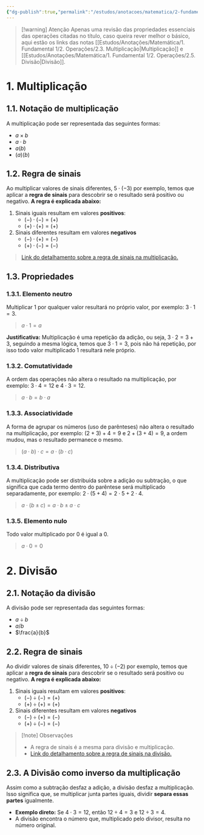 ```yaml
---
{"dg-publish":true,"permalink":"/estudos/anotacoes/matematica/2-fundamental-2/1-operacoes-fundamentais/1-2-multiplicacao-e-divisao/"}
---
```


> [!warning] Atenção
> Apenas uma revisão das propriedades essenciais das operações citadas no título, caso queira rever melhor o básico, aqui estão os links das notas [[Estudos/Anotações/Matemática/1. Fundamental 1/2. Operações/2.3. Multiplicação\|Multiplicação]] e [[Estudos/Anotações/Matemática/1. Fundamental 1/2. Operações/2.5. Divisão\|Divisão]].

# 1. Multiplicação

## 1.1. Notação de multiplicação

A multiplicação pode ser representada das seguintes formas:

- $a \times b$
- $a \cdot b$
- $a(b)$
- $(a)(b)$

## 1.2. Regra de sinais

Ao multiplicar valores de sinais diferentes, $5 \cdot (-3)$ por exemplo, temos que aplicar a **regra de sinais** para descobrir se o resultado será positivo ou negativo. **A regra é explicada abaixo:**

1. Sinais iguais resultam em valores **positivos**:
	- $(-) \cdot (-) = (+)$
	- $(+) \cdot (+) = (+)$
2. Sinais diferentes resultam em valores **negativos**
	- $(-) \cdot (+) = (-)$
	- $(+) \cdot (-) = (-)$

> [Link do detalhamento sobre a regra de sinais na multiplicação.](2.8.%20Operações%20com%20números%20negativos.md#Multiplicação%20de%20Números%20Negativos)

## 1.3. Propriedades

### 1.3.1. Elemento neutro

Multiplicar $1$ por qualquer valor resultará no próprio valor, por exemplo: $3 \cdot 1 = 3$.

> $a \cdot 1 = a$

**Justificativa:** Multiplicação é uma repetição da adição, ou seja, $3 \cdot 2 = 3 + 3$, seguindo a mesma lógica, temos que $3 \cdot 1 = 3$, pois não há repetição, por isso todo valor multiplicado $1$ resultará nele próprio.

### 1.3.2. Comutatividade

A ordem das operações não altera o resultado na multiplicação, por exemplo: $3 \cdot 4 = 12$ e $4 \cdot 3 = 12$.

> $a \cdot b = b \cdot a$

### 1.3.3. Associatividade

A forma de agrupar os números (uso de parênteses) não altera o resultado na multiplicação, por exemplo: $(2 + 3) + 4 = 9$ e $2 + (3 + 4) = 9$, a ordem mudou, mas o resultado permanece o mesmo.

> $(a \cdot b) \cdot c = a \cdot (b \cdot c)$

### 1.3.4. Distributiva

A multiplicação pode ser distribuída sobre a adição ou subtração, o que significa que cada termo dentro do parêntese será multiplicado separadamente, por exemplo: $2 \cdot (5 + 4) = 2 \cdot 5 + 2 \cdot 4$.

> $a \cdot (b \pm c) = a \cdot b \pm a \cdot c$

### 1.3.5. Elemento nulo

Todo valor multiplicado por 0 é igual a 0.

> $a \cdot 0 = 0$

# 2. Divisão

## 2.1. Notação da divisão

A divisão pode ser representada das seguintes formas:

- $a \div b$
- $a / b$
- $\frac{a}{b}$

## 2.2. Regra de sinais

Ao dividir valores de sinais diferentes, $10 \div (-2)$ por exemplo, temos que aplicar a **regra de sinais** para descobrir se o resultado será positivo ou negativo. **A regra é explicada abaixo:**

1. Sinais iguais resultam em valores **positivos**:
	- $(-) \div (-) = (+)$
	- $(+) \div (+) = (+)$
2. Sinais diferentes resultam em valores **negativos**
	- $(-) \div (+) = (-)$
	- $(+) \div (-) = (-)$

> [!note] Observações
> - A regra de sinais é a mesma para divisão e multiplicação.
> - [Link do detalhamento sobre a regra de sinais na divisão.](2.8.%20Operações%20com%20números%20negativos.md#Divisão%20de%20Números%20Negativos)

## 2.3. A Divisão como inverso da multiplicação

Assim como a subtração desfaz a adição, a divisão desfaz a multiplicação. Isso significa que, se multiplicar junta partes iguais, dividir **separa essas partes** igualmente.

- **Exemplo direto:** Se $4 \cdot 3 = 12$, então $12 \div 4 = 3$ e $12 \div 3 = 4$.
- A divisão encontra o número que, multiplicado pelo divisor, resulta no número original.
